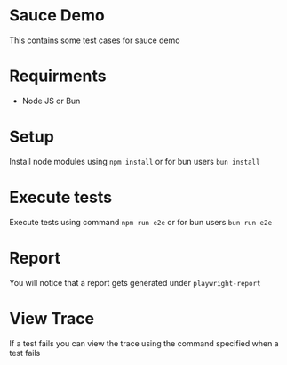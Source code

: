 
# Sauce Demo
This contains some test cases for sauce demo

# Requirments

* Node JS or Bun

# Setup
Install node modules using `npm install` or for bun users `bun install`

# Execute tests
Execute tests using command `npm run e2e` or for bun users `bun run e2e`

# Report
You will notice that a report gets generated under `playwright-report`

# View Trace
If a test fails you can view the trace using the command specified when a test fails
